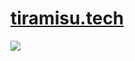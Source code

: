 # [tiramisu.tech](https://github.com/oliviachang29/hshacks-proj/tree/master)


<img src="https://s3.amazonaws.com/github-demo-images/tiramisu-website.png">
